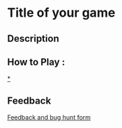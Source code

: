 # Title of your game

## Description

## How to Play :
[*](my_game.exe)
## Feedback
[Feedback and bug hunt form](https://docs.google.com/forms/d/e/1FAIpQLSf5X7OqKAssD5MkCkiaUlU-0kPdd0DYFNq4CINHo5RoeXgEJg/viewform?usp=sf_link)
